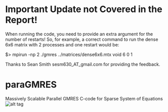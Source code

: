 # Important Update not Covered in the Report!

When running the code, you need to provide an extra argument for the number of restarts! So, for example, a correct command to run the dense 6x6 matrix with 2 processes and one restart would be:

$> mpirun -np 2 ./gmres ../matrices/dense6x6.mtx void 6 0 1

Thanks to Sean Smith sesm630_AT_gmail.com for providing the feedback.

# paraGMRES
Massively Scalable Parallel GMRES C-code for Sparse System of Equations
![alt tag](https://raw.github.com/arrgasm/paraGMRES/master/banner.png)

